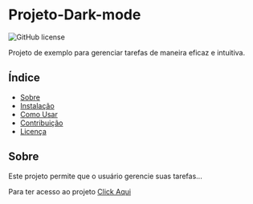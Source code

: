 # Projeto-Dark-mode
![GitHub license](https://img.shields.io/github/license/usuario/repositorio)

Projeto de exemplo para gerenciar tarefas de maneira eficaz e intuitiva.

## Índice
- [Sobre](#sobre)
- [Instalação](#instalacao)
- [Como Usar](#como-usar)
- [Contribuição](#contribuicao)
- [Licença](#licenca)

## Sobre
Este projeto permite que o usuário gerencie suas tarefas...

Para ter acesso ao projeto <a target="_blank" href="https://alyssondemari.github.io/Projeto-Dark-mode/">Click Aqui</a>
